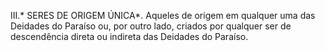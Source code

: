 ﻿III.* SERES DE ORIGEM ÚNICA*. Aqueles de origem em qualquer uma das Deidades do Paraíso ou, por outro lado, criados por qualquer ser de descendência direta ou indireta das Deidades do Paraíso.